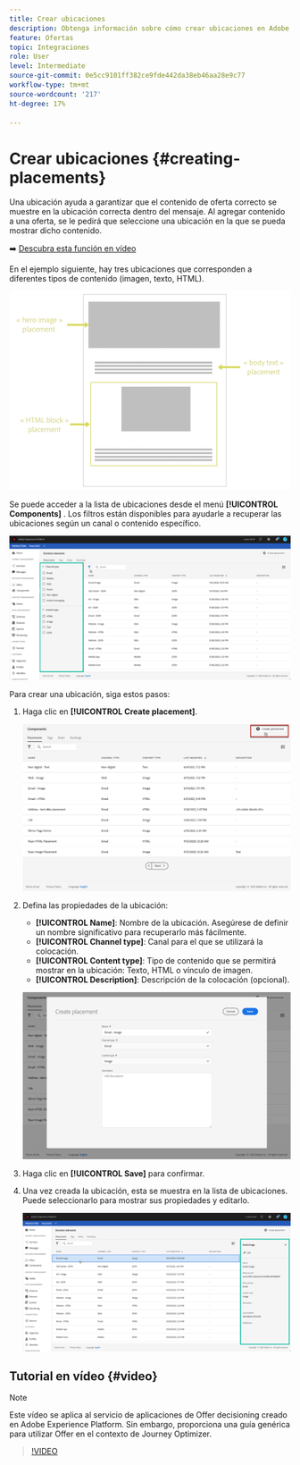 ```yaml
---
title: Crear ubicaciones
description: Obtenga información sobre cómo crear ubicaciones en Adobe Experience Platform.
feature: Ofertas
topic: Integraciones
role: User
level: Intermediate
source-git-commit: 0e5cc9101ff382ce9fde442da38eb46aa28e9c77
workflow-type: tm+mt
source-wordcount: '217'
ht-degree: 17%

---
```


# Crear ubicaciones {#creating-placements}

Una ubicación ayuda a garantizar que el contenido de oferta correcto se muestre en la ubicación correcta dentro del mensaje. Al agregar contenido a una oferta, se le pedirá que seleccione una ubicación en la que se pueda mostrar dicho contenido.

➡️ [Descubra esta función en vídeo](#video)

En el ejemplo siguiente, hay tres ubicaciones que corresponden a diferentes tipos de contenido (imagen, texto, HTML).

![](../../assets/offers_placement_schema.png)

Se puede acceder a la lista de ubicaciones desde el menú **[!UICONTROL Components]** . Los filtros están disponibles para ayudarle a recuperar las ubicaciones según un canal o contenido específico.

![](../../assets/placements_filter.png)

Para crear una ubicación, siga estos pasos:

1. Haga clic en **[!UICONTROL Create placement]**.

   ![](../../assets/offers_placement_creation.png)

1. Defina las propiedades de la ubicación:

   * **[!UICONTROL Name]**: Nombre de la ubicación. Asegúrese de definir un nombre significativo para recuperarlo más fácilmente.
   * **[!UICONTROL Channel type]**: Canal para el que se utilizará la colocación.
   * **[!UICONTROL Content type]**: Tipo de contenido que se permitirá mostrar en la ubicación: Texto, HTML o vínculo de imagen.
   * **[!UICONTROL Description]**: Descripción de la colocación (opcional).

   ![](../../assets/offers_placement_creation_properties.png)

1. Haga clic en **[!UICONTROL Save]** para confirmar.

1. Una vez creada la ubicación, esta se muestra en la lista de ubicaciones. Puede seleccionarlo para mostrar sus propiedades y editarlo.

   ![](../../assets/placement_created.png)

## Tutorial en vídeo {#video}

>[!NOTE]
>
>Este vídeo se aplica al servicio de aplicaciones de Offer decisioning creado en Adobe Experience Platform. Sin embargo, proporciona una guía genérica para utilizar Offer en el contexto de Journey Optimizer.

>[!VIDEO](https://video.tv.adobe.com/v/329372?quality=12)

